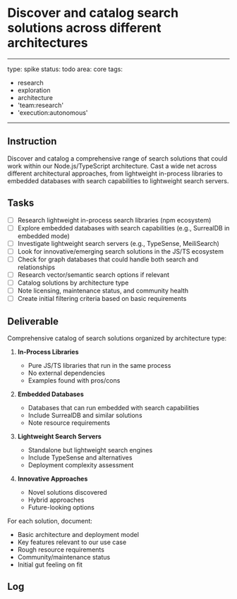 # Discover and catalog search solutions across different architectures

---
type: spike
status: todo
area: core
tags:
  - research
  - exploration
  - architecture
  - 'team:research'
  - 'execution:autonomous'
---


## Instruction
Discover and catalog a comprehensive range of search solutions that could work within our Node.js/TypeScript architecture. Cast a wide net across different architectural approaches, from lightweight in-process libraries to embedded databases with search capabilities to lightweight search servers.

## Tasks
- [ ] Research lightweight in-process search libraries (npm ecosystem)
- [ ] Explore embedded databases with search capabilities (e.g., SurrealDB in embedded mode)
- [ ] Investigate lightweight search servers (e.g., TypeSense, MeiliSearch)
- [ ] Look for innovative/emerging search solutions in the JS/TS ecosystem
- [ ] Check for graph databases that could handle both search and relationships
- [ ] Research vector/semantic search options if relevant
- [ ] Catalog solutions by architecture type
- [ ] Note licensing, maintenance status, and community health
- [ ] Create initial filtering criteria based on basic requirements

## Deliverable
Comprehensive catalog of search solutions organized by architecture type:

1. **In-Process Libraries**
   - Pure JS/TS libraries that run in the same process
   - No external dependencies
   - Examples found with pros/cons

2. **Embedded Databases**
   - Databases that can run embedded with search capabilities
   - Include SurrealDB and similar solutions
   - Note resource requirements

3. **Lightweight Search Servers**
   - Standalone but lightweight search engines
   - Include TypeSense and alternatives
   - Deployment complexity assessment

4. **Innovative Approaches**
   - Novel solutions discovered
   - Hybrid approaches
   - Future-looking options

For each solution, document:
- Basic architecture and deployment model
- Key features relevant to our use case
- Rough resource requirements
- Community/maintenance status
- Initial gut feeling on fit

## Log
